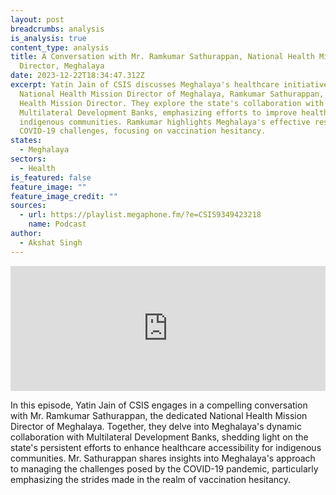 ```yaml
---
layout: post
breadcrumbs: analysis
is_analysis: true
content_type: analysis
title: A Conversation with Mr. Ramkumar Sathurappan, National Health Mission
  Director, Meghalaya
date: 2023-12-22T18:34:47.312Z
excerpt: Yatin Jain of CSIS discusses Meghalaya's healthcare initiatives with
  National Health Mission Director of Meghalaya, Ramkumar Sathurappan, National
  Health Mission Director. They explore the state's collaboration with
  Multilateral Development Banks, emphasizing efforts to improve healthcare for
  indigenous communities. Ramkumar highlights Meghalaya's effective response to
  COVID-19 challenges, focusing on vaccination hesitancy.
states:
  - Meghalaya
sectors:
  - Health
is_featured: false
feature_image: ""
feature_image_credit: ""
sources:
  - url: https://playlist.megaphone.fm/?e=CSIS9349423218
    name: Podcast
author:
  - Akshat Singh
---
```

<iframe frameborder="0" height="200" scrolling="no" src="https://playlist.megaphone.fm/?e=CSIS9349423218" width="100%"></iframe>

[](https://playlist.megaphone.fm/?e=CSIS9349423218)

In this episode, Yatin Jain of CSIS engages in a compelling conversation with Mr. Ramkumar Sathurappan, the dedicated National Health Mission Director of Meghalaya. Together, they delve into Meghalaya's dynamic collaboration with Multilateral Development Banks, shedding light on the state's persistent efforts to enhance healthcare accessibility for indigenous communities. Mr. Sathurappan shares insights into Meghalaya's approach to managing the challenges posed by the COVID-19 pandemic, particularly emphasizing the strides made in the realm of vaccination hesitancy.